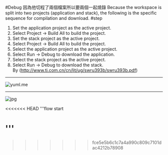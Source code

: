 #Debug 因為他切程了兩個檔案所以要兩個一起燒錄
Because the workspace is split into two projects (application and stack), the following is the specific sequence for compilation and download.
#step
1. Set the application project as the active project.
2. Select Project → Build All to build the project.
3. Set the stack project as the active project.
4. Select Project → Build All to build the project.
5. Select the application project as the active project.
6. Select Run → Debug to download the application.
7. Select the stack project as the active project.
8. Select Run → Debug to download the stack.<br>
By (http://www.ti.com.cn/cn/lit/ug/swru393b/swru393b.pdf)

***
![yuml.me](http://yuml.me/e284bdd4)
___
![jpg](./img/SensorTag.jpg)

<<<<<<< HEAD
'''flow 
start

'''
=======

>>>>>>> fce5e5b6c1c7a4a990c809c7101dac4212b78908
